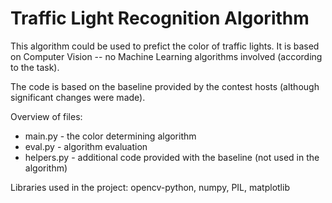 # Traffic Light Recognition Algorithm

This algorithm could be used to prefict the color of traffic lights.
It is based on Computer Vision -- no Machine Learning algorithms involved (according to the task).

The code is based on the baseline provided by the contest hosts (although significant changes were made).

Overview of files:
- main.py - the color determining algorithm
- eval.py - algorithm evaluation
- helpers.py - additional code provided with the baseline (not used in the algorithm)

Libraries used in the project: opencv-python, numpy, PIL, matplotlib

